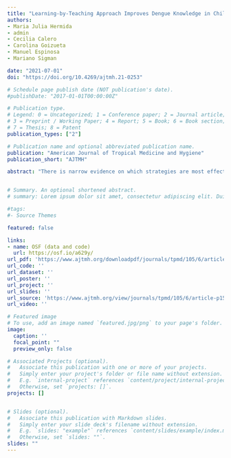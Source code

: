 ```yaml
---
title: "Learning-by-Teaching Approach Improves Dengue Knowledge in Children and Parents"
authors:
- Maria Julia Hermida
- admin
- Cecilia Calero
- Carolina Goizueta
- Manuel Espinosa
- Mariano Sigman

date: "2021-07-01"
doi: "https://doi.org/10.4269/ajtmh.21-0253"

# Schedule page publish date (NOT publication's date).
#publishDate: "2017-01-01T00:00:00Z"

# Publication type.
# Legend: 0 = Uncategorized; 1 = Conference paper; 2 = Journal article;
# 3 = Preprint / Working Paper; 4 = Report; 5 = Book; 6 = Book section;
# 7 = Thesis; 8 = Patent
publication_types: ["2"]

# Publication name and optional abbreviated publication name.
publication: "American Journal of Tropical Medicine and Hygiene"
publication_short: "AJTMH"

abstract: "There is narrow evidence on which strategies are most effective for disseminating information on dengue prevention. This is particularly relevant because social habits have a great prevention capacity for dengue. We investigated how effective are children as health educators, and how much they learn as they teach. We recruited 142 children and 97 parents in Argentina’s tropical area for two cluster randomized parallel trials. In Study 1, we compared the dynamics of dengue knowledge of 10-year-old children who—after receiving a dengue talk—1) listened to an unrelated topic; 2) read a booklet with information about dengue, 3) taught their parents about dengue, or 4) taught their parents about dengue, using the booklet. In Study 2, we assessed whether the parents’ dengue knowledge changed after interacting with their children, in comparison with parents learning about dengue from an expert or about an unrelated topic. Children that taught their parents what they learned, using a booklet, showed 2.53 more correct responses (95% CI [0.20, 4.85]; P = 0.027) than children who listened to an unrelated topic. This style of teaching also serves to effectively propagate knowledge: parents learned from their children the same as from an expert; and significantly more than parents who learned about an unrelated topic. Parents learned from their children even if they were taught with booklets (1.49, 95% CI [0.01, 2.96]; P = 0.048) or without (1.94, 95% CI [0.44, 3.44]; P = 0.006). Specifically, after being taught by their children, parents showed on average 1.49 (if they were taught with a booklet) and 1.94 (without booklet) more correct responses than parents that learned about an unrelated topic. The simple action of prompting children to teach consolidated their own knowledge and broadcasted it effectively to their parents. This strategy is a potential low to no-cost method for sharing information about dengue prevention."


# Summary. An optional shortened abstract.
# summary: Lorem ipsum dolor sit amet, consectetur adipiscing elit. Duis posuere tellus ac convallis placerat. Proin tincidunt magna sed ex sollicitudin condimentum.

#tags:
#- Source Themes

featured: false

links:
- name: OSF (data and code)
  url: https://osf.io/a629y/
url_pdf: 'https://www.ajtmh.org/downloadpdf/journals/tpmd/105/6/article-p1536.xml'
url_code: ''
url_dataset: ''
url_poster: ''
url_project: ''
url_slides: ''
url_source: 'https://www.ajtmh.org/view/journals/tpmd/105/6/article-p1536.xml'
url_video: ''

# Featured image
# To use, add an image named `featured.jpg/png` to your page's folder. 
image:
  caption: ''
  focal_point: ""
  preview_only: false

# Associated Projects (optional).
#   Associate this publication with one or more of your projects.
#   Simply enter your project's folder or file name without extension.
#   E.g. `internal-project` references `content/project/internal-project/index.md`.
#   Otherwise, set `projects: []`.
projects: []


# Slides (optional).
#   Associate this publication with Markdown slides.
#   Simply enter your slide deck's filename without extension.
#   E.g. `slides: "example"` references `content/slides/example/index.md`.
#   Otherwise, set `slides: ""`.
slides: ""
---
```

